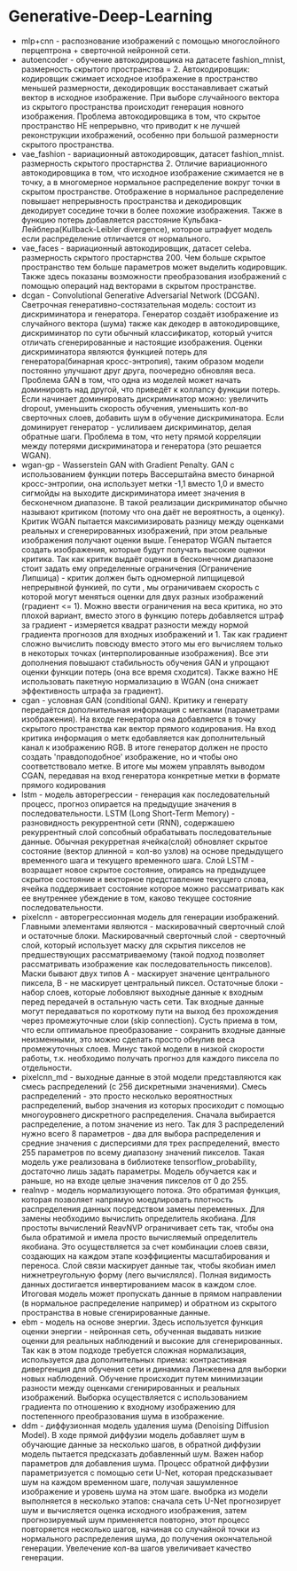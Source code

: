 # Generative-Deep-Learning

* mlp+cnn - распознование изображений с помощью многослойного перцептрона + сверточной нейронной сети.
* autoencoder - обучение автокодировщика на датасете fashion_mnist, размерность скрытого пространства = 2.
  Автокодировщик: кодировщик сжимает исходное изображение в пространство меньшей размерности, декодировщик восстанавливает сжатый вектор в исходное изображение.
  При выборе случайноого вектора из скрытого пространства происходит генерация новного изображения.
  Проблема автокодировщика в том, что скрытое пространство НЕ непрерывно, что приводит к не лучшей реконструкции ихображений, особенно при большой размерности скрытого пространства.
* vae_fashion - вариационный автокодировщик, датасет fashion_mnist. размерность скрытого простарнства 2.
  Отличие вариационного автокодировщика в том, что исходное изображение сжимается не в точку, а в многомерное нормальное распределение вокруг точки в скрытом пространстве.
  Отображение в нормальное распределение повышает непрерывность пространства и декодировщик декодирует соседине точки в более похожие изображения.
  Также в функцию потерь добавляется расстояние Кульбака-Лейблера(Kullback-Leibler divergence), которое штрафует модель если распределение отличается от нормального.
* vae_faces - вариационный автокодировщик, датасет celeba. размерность скрытого простарнства 200.
  Чем больше скрытое пространство тем больше параметров может выделить кодировщик.
  Также здесь показаны возможности преобразования изображений с помощью операций над векторами в скрытом пространстве.
* dcgan - Convolutional Generative Adversarial Network (DCGAN). Светрочная генеративно-состязательная модель: состоит из дискриминатора и генератора.
  Генератор создаёт изображение из случайного вектора (шума) также как декодер в автокодировщике, дискриминатор по сути обычный классификатор,
  который учится отличать сгенерированные и настоящие изображения. Оценки дискриминатора являются функцией потерь для генератора(бинарная кросс-энтропия), таким образом модели постоянно
  улучшают друг друга, поочередно обновляя веса. Проблема GAN в том, что одна из моделей может начать доминировть над другой, что приведёт к коллапсу функции потерь. Если начинает доминировать дискриминатор можно:
  увеличить dropout, уменьшить скорость обучения, уменьшить кол-во сверточных слоев, добавить шум в обучение дискриминатора. Если доминирует генератор - услиливаем дискриминатор, делая обратные шаги.
  Проблема в том, что нету прямой корреляции между потерями дискриминатора и генератора (это решается WGAN).
* wgan-gp - Wasserstein GAN  with Gradient Penalty. GAN с использованием функции потерь Вассерштайна вместо бинарной кросс-энтропии, она использует метки -1,1 вместо 1,0 и вместо сигмойды на выходите дискриминатора имеет значения в бесконечном диапазоне. В такой реализации дискриминатор обычно называют критиком (потому что она даёт не вероятность, а оценку). Критик WGAN пытается максимизировать разницу между оценками реальных и сгенерированных изображений, при этом реальные изображения получают оценки выше. Генератор WGAN пытается создать изображения, которые будут получать высокие оценки критика. Так как критик выдаёт оценки в бесконечном диапазоне стоит задать ему определенные ограничения (Ограничение Липшица) - критик должен быть одномерной липщицевой непрерывной функией, по сути , мы ограничиваем скорость с которой могут меняться оценки для двух разных изображений (градиент <= 1). Можно ввести ограничения на веса критика, но это плохой вариант, вместо этого в функцию потерь добавляется штраф за градиент - измеряется квадрат разности между нормой градиента прогнозов для входных изображений и 1. Так как градиент сложно вычислить повсюду вместо этого мы его вычисляем только в некоторых точках (интерполированные изображения). Все эти дополнения повышают стабильность обучения GAN и упрощают оценки функции потерь (она все время сходится). Также важно НЕ использовать пакетную нормализацию в WGAN (она снижает эффективность штрафа за градиент).
* cgan - условная GAN (conditional GAN). Критику и генерату передаётся дополнительная информация с метками (параметрами изображения). На входе генератора она добавляется в точку скрытого пространства как вектор прямого кодирования.
  На вход критика информация о метк едобавляется как дополнительный канал к изображению RGB. В итоге генератор должен не просто создать 'правдоподобное' изображение, но и чтобы оно соответствовало метке.
  В итоге мы можем управлять выводом CGAN, передавая на вход генератора конкретные метки в формате прямого кодирования
* lstm - модель авторегрессии - генерация как последовательный процесс, прогноз опирается на предыдущие значения в последовательности. LSTM (Long Short-Term Memory) - разновидность рекуррентной сети (RNN), содержашею рекуррентный слой
  сопсобный обрабатывать последовательные данные. Обычная рекурретная ячейка(слой) обновляет скрытое состояние (вектор длинной = кол-во узлов) на основе предыдущего временного шага и текущего временного шага.
  Слой LSTM - возращает новое скрытое состояние, опираясь на предыдущее скрытое состояние и векторное представление текущего слова, ячейка поддерживает состояние которое можно рассматривать как ее внутреннее убеждение в том, каково текущее 
  состояние последовательности.
* pixelcnn - авторегрессионная модель для генерации изображений. Главными элементами являются - маскировачный сверточный слой и остаточные блоки. Маскировачный сверточный слой - сверточный слой, который использует маску для скрытия пикселов
  не предшествующих рассматриваемому (такой подход позволяет рассматривать изображение как последовательность пикселов). Маски бывают двух типов А - маскирует значение центрального пиксела, B - не маскирует центральный пиксел.
  Остаточные блоки - набор слоев, которые лобовляют выходные данные к входным перед передачей в остальную часть сети. Так входные данные могут передаваться по короткому пути на выход без прохождения через промежуточные слои (skip connection).
  Сусть приема в том, что если оптимальное преобразование - сохранить входные данные неизменными, это можно сделать просто обнулив веса промежуточных слоев. Минус такой модели в низкой скорости работы, т.к. необходимо получать прогноз для 
  каждого пиксела по отдельности.
* pixelcnn_md - выходные данные в этой модели представляются как смесь распределений (с 256 дискретными значениями). Смесь распределений - это просто несколько вероятностных распределений, выбор значения из которых просиходит с помощью 
 многоуровнего дискретного распределения. Сначала выбирается распределение, а потом значение из него. Так для 3 распределений нужно всего 8 параметров - два для выбора распределения и средние значения с дисперсиями для трех распределений, 
 вместо 255 параметров по всему диапазону значений пикселов. Такая модель уже реализована в библиотеке tensorflow_probability, достаточно лишь задать параметры. Модель обучается как и раньше, но на входе целые значения пикселов от 0 до 255.
* realnvp - модель нормализующего потока. Это обратимая функция, которая позволяет напрямую моедлировать плотность распределения данных посредством замены переменных. Для замены необходимо 
вычислить определитель якобиана. Для простоты вычислений ReavNVP ограничивает сеть так, чтобы она была обратимой и имела просто вычисляемый определитель якобиана. Это осуществляется за счет комбинации слоев связи, создающих на каждом этапе коэффициенты масштабирования и переноса. Слой связи маскирует данные так, чтобы якобиан имел нижнетреугольную форму (лего вычислялся). Полная видимость данных достигается инвертированием масок в каждом слое. Итоговая модель может пропускать данные в прямом направлении (в нормальное распределение например) и обратном из скрытого пространства в новые сгенирированные данные.
* ebm - модель на основе энергии. Здесь используется функция оценки энергии - нейронная сеть, обученная выдавать низкие оценки для реальных наблюдений и высокие для сгенерированных. Так как в этом подходе требуется сложная нормализация, используется два дополнительных приема: контрастивная дивергенция для обучения сети и динамика Ланжевена для выборки новых наблюдений. Обучение происходит путем минимизации разности между оценками сгенирированных и реальных изображений. Выборка осуществляется с использованием градиента по отношению к входному изображению для постепенного преобразования шума в изображение.
* ddm - диффузионная модель удаления шума (Denoising Diffusion Model). В ходе прямой диффузии модель добавляет шум в обучающие данные за несколько шагов, в обратной диффузии модель пытается предсказать добавленный шум. Важен набор параметров для добавления шума. Процесс обратной диффузии параметризуется с помощью сети U-Net, которая предсказывает шум на каждом временном шаге, получая зашумленное изображение и уровень шума на этом шаге. выобрка из модели выполняется в несколько этапов: сначала сеть U-Net прогнозирует шум и вычисляется оценка исходного изображения, затем прогнозируемый шум применяется повторно, этот процесс повторяется несколько шагов, начиная со случайной точки из нормального распределения шума, до получения окончательной генерации. Увелечение кол-ва шагов увеличивает качество генерации.
